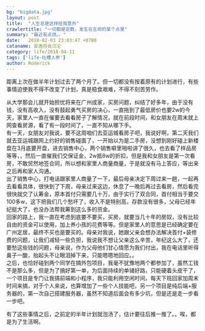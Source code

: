 ```yaml
---
bg: "bigdata.jpg"
layout: post
title:  "人生总是这样给我意外"
crawlertitle: "一切都是定数，发生在生命的某个点里"
summary: "最近有点烦。。"
date:   2018-02-03 23:03:47 +0700
cataname: 安逸将会沉沦
category: life/2018-04-11
tags: ['life-吐槽人参']
author: Roderick
---
```

距离上次在做半年计划过去了两个月了。但一切都没有按着原有的计划进行，有些事情迫使我不得不改变了计划，真是稳食艰难，不得不刻苦劳作。


从大学那会儿就开始担忧将来在广州成家，买房问题，纠结了好多年，由于没有钱，没有高收入，没有鼓起勇气买房的决心，一直拖到了最低房价也要2w的今天，家里人一直在催要去看看房子了解情况，就在前段时间，和女朋友在周末就上网查看房源，看了有一段时间了，一直不知从哪下手。  
有一天，女朋友对我说，要不这周咱们去亚运城看房子吧，我说好啊，第二天我们就去亚运城跟网上约好的销售碰面了，一开始以为是二手房，没想到刚好碰上新楼盘在3月底要开盘，进去销售中心，两个销售噼里啪啦讲了很久，也去看了样品房等等，，然后一直催我们交保证金，2w抵8w的折扣，但是我和女朋友是第一次看房，不敢贸然地签合同，所以想和家里人商量商量，于是就没有马上答应，等出来之后再和家人沟通。  
出了销售中心，打电话跟家里人商量了一下，最后母亲决定下周过来一趟，一起再去看看具体，很快到了下周，母亲过来这边，休息了一晚后再过去看房，然后看完很快就交了认筹金，原本首付只需要几十万，由于实行了双合同，首付相当于要交100多w，这下把我们几个愁坏了，收入不是特别高，存款没有很多，父母已经年纪挺大了，也没办法帮我筹到这么多的资金。  
回家的路上，我一直在考虑到底要不要买，买房，就要当几十年的房奴，没有比较自由的资金可以使用，加上养小孩的花费等等。但是家里人的意思是已经确定要在广州定居，最终不买也是要买的。母亲对我说，她跟父亲会想办法解决首付+装修费的问题，让我们减轻一些负担，我说我不想让父亲这么辛苦，年纪这么大了，还要愁这些钱的问题，母亲说，作为父母他们甘心情愿为我们付出，我在电话里听得鼻子一酸，抬起头不让眼泪掉下来，只能嗯嗯地回应。。  
之后，也恰好碰到两个同学在搞外包项目，我毫不犹豫地两个都参加了，虽然工钱不是那么多，但是为了搞好第一单，为后面持续的单铺好路，只能硬着头皮干了，一个项目是专门让我搞前端和小程序，我只能利用空闲时间，每天下班回家加周末时间来搞，对于个人来说，也算增加了一些个人技能吧，另一个项目是纯后端+服务器的，第一次自己搭建服务器，虽然不知道后面会有多少坑，但是还是走一步看一步吧。  

有了这些事情之后，之前定的半年计划就泡汤了，估计要往后推一推了。。唉，都是为了生活啊。
